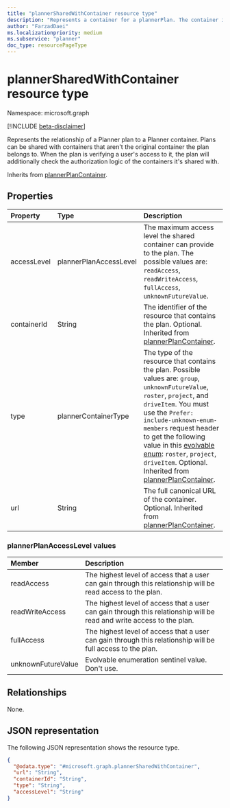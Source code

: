 ```yaml
---
title: "plannerSharedWithContainer resource type"
description: "Represents a container for a plannerPlan. The container is a resource that specifies authorization rules and the lifetime of the plan."
author: "FarzadDaei"
ms.localizationpriority: medium
ms.subservice: "planner"
doc_type: resourcePageType
---
```


# plannerSharedWithContainer resource type

Namespace: microsoft.graph

[!INCLUDE [beta-disclaimer](../../includes/beta-disclaimer.md)]

Represents the relationship of a Planner plan to a Planner container. Plans can be shared with containers that aren't the original container the plan belongs to. When the plan is verifying a user's access to it, the plan will additionally check the authorization logic of the containers it's shared with.

Inherits from [plannerPlanContainer](plannerplancontainer.md).

## Properties

|Property|Type|Description|
|:-------|:---|:----------|
| accessLevel| plannerPlanAccessLevel | The maximum access level the shared container can provide to the plan. The possible values are: `readAccess`, `readWriteAccess`, `fullAccess`, `unknownFutureValue`. |
| containerId | String | The identifier of the resource that contains the plan. Optional. Inherited from [plannerPlanContainer](plannerplancontainer.md). |
| type | plannerContainerType | The type of the resource that contains the plan. Possible values are: `group`, `unknownFutureValue`, `roster`, `project`, and `driveItem`. You must use the `Prefer: include-unknown-enum-members` request header to get the following value in this [evolvable enum](/graph/best-practices-concept#handling-future-members-in-evolvable-enumerations): `roster`, `project`, `driveItem`. Optional. Inherited from [plannerPlanContainer](plannerplancontainer.md). |
| url | String | The full canonical URL of the container. Optional. Inherited from [plannerPlanContainer](plannerplancontainer.md). |

### plannerPlanAccessLevel values

|Member|Description|
|:-----|:----------|
| readAccess | The highest level of access that a user can gain through this relationship will be read access to the plan. |
| readWriteAccess | The highest level of access that a user can gain through this relationship will be read and write access to the plan. |
| fullAccess | The highest level of access that a user can gain through this relationship will be full access to the plan. |
| unknownFutureValue | Evolvable enumeration sentinel value. Don't use. |

## Relationships

None.

## JSON representation

The following JSON representation shows the resource type.
<!-- {
  "blockType": "resource",
  "@odata.type": "microsoft.graph.plannerSharedWithContainer"
}
-->
``` json
{
  "@odata.type": "#microsoft.graph.plannerSharedWithContainer",
  "url": "String",
  "containerId": "String",
  "type": "String",
  "accessLevel": "String"
}
```


